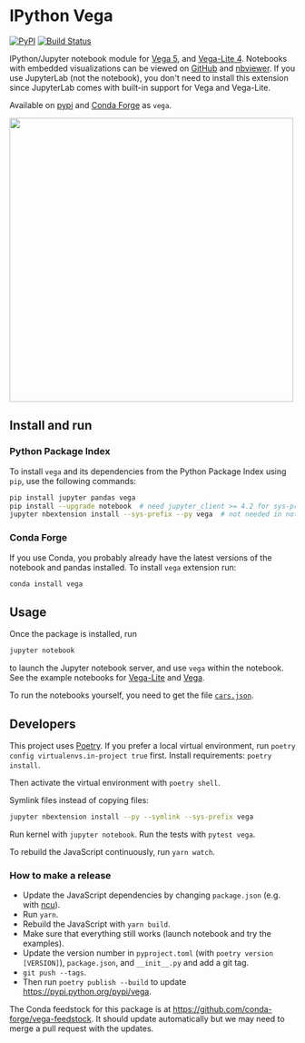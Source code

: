 # IPython Vega
[![PyPI](https://img.shields.io/pypi/v/vega.svg)](https://pypi.python.org/pypi/vega)
[![Build Status](https://github.com/vega/ipyvega/workflows/Test/badge.svg)](https://github.com/vega/ipyvega/actions)

IPython/Jupyter notebook module for [Vega 5](https://github.com/vega/vega), and [Vega-Lite 4](https://github.com/vega/vega-lite). Notebooks with embedded visualizations can be viewed on [GitHub](https://github.com/vega/ipyvega/blob/master/notebooks/VegaLite.ipynb) and [nbviewer](https://nbviewer.jupyter.org/github/vega/ipyvega/blob/master/notebooks/VegaLite.ipynb). If you use JupyterLab (not the notebook), you don't need to install this extension since JupyterLab comes with built-in support for Vega and Vega-Lite.

Available on [pypi](https://pypi.python.org/pypi/vega) and [Conda Forge](https://anaconda.org/conda-forge/vega) as `vega`.

<img src="screenshot.png" width="500">

## Install and run

### Python Package Index

To install `vega` and its dependencies from the Python Package Index using
`pip`, use the following commands:

```sh
pip install jupyter pandas vega
pip install --upgrade notebook  # need jupyter_client >= 4.2 for sys-prefix below
jupyter nbextension install --sys-prefix --py vega  # not needed in notebook >= 5.3
```

### Conda Forge

If you use Conda, you probably already have the latest versions of the notebook and pandas installed. To install `vega` extension run:

```sh
conda install vega
```

## Usage

Once the package is installed, run
```sh
jupyter notebook
```
to launch the Jupyter notebook server, and use `vega` within the notebook.
See the example notebooks for [Vega-Lite](https://github.com/vega/ipyvega/blob/master/notebooks/VegaLite.ipynb) and [Vega](https://github.com/vega/ipyvega/blob/master/notebooks/Vega.ipynb).

To run the notebooks yourself, you need to get the file [`cars.json`](https://raw.githubusercontent.com/vega/ipyvega/master/notebooks/cars.json).


## Developers

This project uses [Poetry](https://python-poetry.org/). If you prefer a local virtual environment, run `poetry config virtualenvs.in-project true` first. Install requirements: `poetry install`.

Then activate the virtual environment with `poetry shell`.

Symlink files instead of copying files:

```sh
jupyter nbextension install --py --symlink --sys-prefix vega
```

Run kernel with `jupyter notebook`. Run the tests with `pytest vega`.

To rebuild the JavaScript continuously, run `yarn watch`.

### How to make a release

* Update the JavaScript dependencies by changing `package.json` (e.g. with [ncu](https://www.npmjs.com/package/npm-check-updates)).
* Run `yarn`.
* Rebuild the JavaScript with `yarn build`.
* Make sure that everything still works (launch notebook and try the examples).
* Update the version number in `pyproject.toml` (with `poetry version [VERSION]`), `package.json`, and `__init__.py` and add a git tag.
* `git push --tags`.
* Then run `poetry publish --build` to update https://pypi.python.org/pypi/vega.

The Conda feedstock for this package is at https://github.com/conda-forge/vega-feedstock. It should update automatically but we may need to merge a pull request with the updates. 
